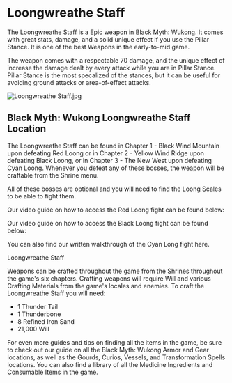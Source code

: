 # Loongwreathe Staff

The Loongwreathe Staff is a Epic weapon in Black Myth: Wukong. It comes with great stats, damage, and a solid unique effect if you use the Pillar Stance. It is one of the best Weapons in the early-to-mid game. 

The weapon comes with a respectable 70 damage, and the unique effect of increase the damage dealt by every attack while you are in Pillar Stance. Pillar Stance is the most specalized of the stances, but it can be useful for avoiding ground attacks or area-of-effect attacks. 

![Loongwreathe Staff.jpg](https://oyster.ignimgs.com/mediawiki/apis.ign.com/black-myth-wukong/5/50/Loongwreathe_Staff.jpg)

## Black Myth: Wukong Loongwreathe Staff Location

The Loongwreathe Staff can be found in Chapter 1 - Black Wind Mountain upon defeating Red Loong or in Chapter 2 - Yellow Wind Ridge upon defeating Black Loong, or in Chapter 3 - The New West upon defeating Cyan Loong. Whenever you defeat any of these bosses, the weapon will be craftable from the Shrine menu. 

All of these bosses are optional and you will need to find the Loong Scales to be able to fight them. 

Our video guide on how to access the Red Loong fight can be found below: 

Our video guide on how to access the Black Loong fight can be found below: 

You can also find our written walkthrough of the Cyan Long fight here. 

Loongwreathe Staff

Weapons can be crafted throughout the game from the Shrines throughout the game's six chapters. Crafting weapons will require Will and various Crafting Materials from the game's locales and enemies. To craft the Loongwreathe Staff you will need: 

  * 1 Thunder Tail
  * 1 Thunderbone
  * 8 Refined Iron Sand
  * 21,000 Will

For even more guides and tips on finding all the items in the game, be sure to check out our guide on all the Black Myth: Wukong Armor and Gear locations, as well as the Gourds, Curios, Vessels, and Transformation Spells locations. You can also find a library of all the Medicine Ingredients and Consumable Items in the game.